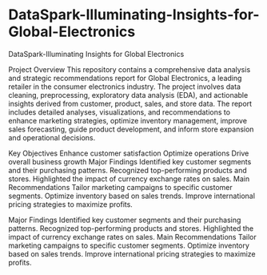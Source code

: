 # DataSpark-Illuminating-Insights-for-Global-Electronics
DataSpark-Illuminating Insights for Global Electronics

Project Overview
This repository contains a comprehensive data analysis and strategic recommendations report for Global Electronics, a leading retailer in the consumer electronics industry. The project involves data cleaning, preprocessing, exploratory data analysis (EDA), and actionable insights derived from customer, product, sales, and store data. The report includes detailed analyses, visualizations, and recommendations to enhance marketing strategies, optimize inventory management, improve sales forecasting, guide product development, and inform store expansion and operational decisions.

Key Objectives
Enhance customer satisfaction
Optimize operations
Drive overall business growth
Major Findings
Identified key customer segments and their purchasing patterns.
Recognized top-performing products and stores.
Highlighted the impact of currency exchange rates on sales.
Main Recommendations
Tailor marketing campaigns to specific customer segments.
Optimize inventory based on sales trends.
Improve international pricing strategies to maximize profits.

Major Findings
Identified key customer segments and their purchasing patterns.
Recognized top-performing products and stores.
Highlighted the impact of currency exchange rates on sales.
Main Recommendations
Tailor marketing campaigns to specific customer segments.
Optimize inventory based on sales trends.
Improve international pricing strategies to maximize profits.

